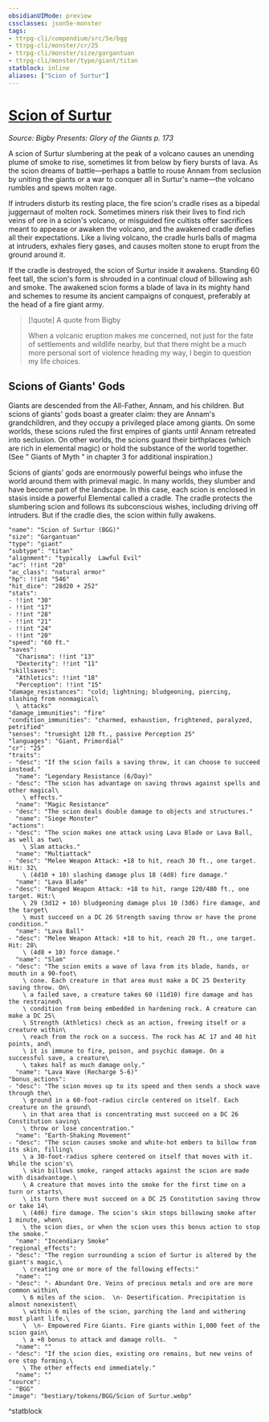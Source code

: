 ```yaml
---
obsidianUIMode: preview
cssclasses: json5e-monster
tags:
- ttrpg-cli/compendium/src/5e/bgg
- ttrpg-cli/monster/cr/25
- ttrpg-cli/monster/size/gargantuan
- ttrpg-cli/monster/type/giant/titan
statblock: inline
aliases: ["Scion of Surtur"]
---
```

# [Scion of Surtur](3-Compendium\CLI\bestiary\giant/scion-of-surtur-bgg.md)
*Source: Bigby Presents: Glory of the Giants p. 173*  

A scion of Surtur slumbering at the peak of a volcano causes an unending plume of smoke to rise, sometimes lit from below by fiery bursts of lava. As the scion dreams of battle—perhaps a battle to rouse Annam from seclusion by uniting the giants or a war to conquer all in Surtur's name—the volcano rumbles and spews molten rage.

If intruders disturb its resting place, the fire scion's cradle rises as a bipedal juggernaut of molten rock. Sometimes miners risk their lives to find rich veins of ore in a scion's volcano, or misguided fire cultists offer sacrifices meant to appease or awaken the volcano, and the awakened cradle defies all their expectations. Like a living volcano, the cradle hurls balls of magma at intruders, exhales fiery gases, and causes molten stone to erupt from the ground around it.

If the cradle is destroyed, the scion of Surtur inside it awakens. Standing 60 feet tall, the scion's form is shrouded in a continual cloud of billowing ash and smoke. The awakened scion forms a blade of lava in its mighty hand and schemes to resume its ancient campaigns of conquest, preferably at the head of a fire giant army.

> [!quote] A quote from Bigby  
> 
> When a volcanic eruption makes me concerned, not just for the fate of settlements and wildlife nearby, but that there might be a much more personal sort of violence heading my way, I begin to question my life choices.

## Scions of Giants' Gods

Giants are descended from the All-Father, Annam, and his children. But scions of giants' gods boast a greater claim: they are Annam's grandchildren, and they occupy a privileged place among giants. On some worlds, these scions ruled the first empires of giants until Annam retreated into seclusion. On other worlds, the scions guard their birthplaces (which are rich in elemental magic) or hold the substance of the world together. (See " Giants of Myth " in chapter 3 for additional inspiration.)

Scions of giants' gods are enormously powerful beings who infuse the world around them with primeval magic. In many worlds, they slumber and have become part of the landscape. In this case, each scion is enclosed in stasis inside a powerful Elemental called a cradle. The cradle protects the slumbering scion and follows its subconscious wishes, including driving off intruders. But if the cradle dies, the scion within fully awakens.

```statblock
"name": "Scion of Surtur (BGG)"
"size": "Gargantuan"
"type": "giant"
"subtype": "titan"
"alignment": "typically  Lawful Evil"
"ac": !!int "20"
"ac_class": "natural armor"
"hp": !!int "546"
"hit_dice": "28d20 + 252"
"stats":
- !!int "30"
- !!int "17"
- !!int "28"
- !!int "21"
- !!int "24"
- !!int "20"
"speed": "60 ft."
"saves":
  "Charisma": !!int "13"
  "Dexterity": !!int "11"
"skillsaves":
  "Athletics": !!int "18"
  "Perception": !!int "15"
"damage_resistances": "cold; lightning; bludgeoning, piercing, slashing from nonmagical\
  \ attacks"
"damage_immunities": "fire"
"condition_immunities": "charmed, exhaustion, frightened, paralyzed, petrified"
"senses": "truesight 120 ft., passive Perception 25"
"languages": "Giant, Primordial"
"cr": "25"
"traits":
- "desc": "If the scion fails a saving throw, it can choose to succeed instead."
  "name": "Legendary Resistance (6/Day)"
- "desc": "The scion has advantage on saving throws against spells and other magical\
    \ effects."
  "name": "Magic Resistance"
- "desc": "The scion deals double damage to objects and structures."
  "name": "Siege Monster"
"actions":
- "desc": "The scion makes one attack using Lava Blade or Lava Ball, as well as two\
    \ Slam attacks."
  "name": "Multiattack"
- "desc": "Melee Weapon Attack: +18 to hit, reach 30 ft., one target. Hit: 32\
    \ (4d10 + 10) slashing damage plus 18 (4d8) fire damage."
  "name": "Lava Blade"
- "desc": "Ranged Weapon Attack: +18 to hit, range 120/480 ft., one target. Hit:\
    \ 29 (3d12 + 10) bludgeoning damage plus 10 (3d6) fire damage, and the target\
    \ must succeed on a DC 26 Strength saving throw or have the prone condition."
  "name": "Lava Ball"
- "desc": "Melee Weapon Attack: +18 to hit, reach 20 ft., one target. Hit: 28\
    \ (4d8 + 10) force damage."
  "name": "Slam"
- "desc": "The scion emits a wave of lava from its blade, hands, or mouth in a 90-foot\
    \ cone. Each creature in that area must make a DC 25 Dexterity saving throw. On\
    \ a failed save, a creature takes 60 (11d10) fire damage and has the restrained\
    \ condition from being embedded in hardening rock. A creature can make a DC 25\
    \ Strength (Athletics) check as an action, freeing itself or a creature within\
    \ reach from the rock on a success. The rock has AC 17 and 40 hit points, and\
    \ it is immune to fire, poison, and psychic damage. On a successful save, a creature\
    \ takes half as much damage only."
  "name": "Lava Wave (Recharge 5-6)"
"bonus_actions":
- "desc": "The scion moves up to its speed and then sends a shock wave through the\
    \ ground in a 60-foot-radius circle centered on itself. Each creature on the ground\
    \ in that area that is concentrating must succeed on a DC 26 Constitution saving\
    \ throw or lose concentration."
  "name": "Earth-Shaking Movement"
- "desc": "The scion causes smoke and white-hot embers to billow from its skin, filling\
    \ a 30-foot-radius sphere centered on itself that moves with it. While the scion's\
    \ skin billows smoke, ranged attacks against the scion are made with disadvantage.\
    \ A creature that moves into the smoke for the first time on a turn or starts\
    \ its turn there must succeed on a DC 25 Constitution saving throw or take 14\
    \ (4d6) fire damage. The scion's skin stops billowing smoke after 1 minute, when\
    \ the scion dies, or when the scion uses this bonus action to stop the smoke."
  "name": "Incendiary Smoke"
"regional_effects":
- "desc": "The region surrounding a scion of Surtur is altered by the giant's magic,\
    \ creating one or more of the following effects:"
  "name": ""
- "desc": "- Abundant Ore. Veins of precious metals and ore are more common within\
    \ 6 miles of the scion.  \n- Desertification. Precipitation is almost nonexistent\
    \ within 6 miles of the scion, parching the land and withering most plant life.\
    \  \n- Empowered Fire Giants. Fire giants within 1,000 feet of the scion gain\
    \ a +8 bonus to attack and damage rolls.  "
  "name": ""
- "desc": "If the scion dies, existing ore remains, but new veins of ore stop forming.\
    \ The other effects end immediately."
  "name": ""
"source":
- "BGG"
"image": "bestiary/tokens/BGG/Scion of Surtur.webp"
```
^statblock